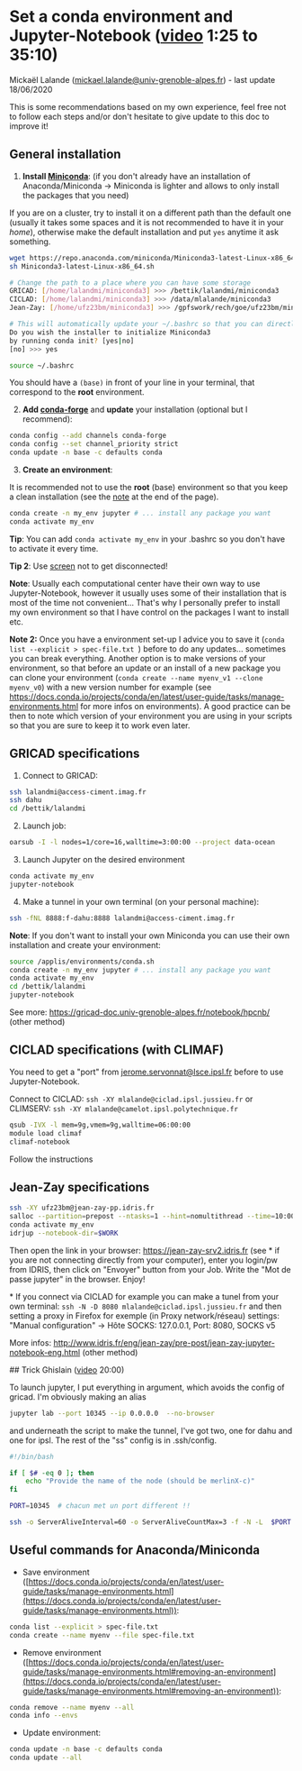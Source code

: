# Set a conda environment and Jupyter-Notebook ([video](https://www.youtube.com/watch?v=Gb0smIc1VpM) 1:25 to 35:10)

Mickaël Lalande (mickael.lalande@univ-grenoble-alpes.fr) - last update 18/06/2020

This is some recommendations based on my own experience, feel free not to follow each steps and/or don't hesitate to give update to this doc to improve it!

## General installation

1. **Install [Miniconda](https://docs.conda.io/en/latest/miniconda.html)**:
   (if you don't already have an installation of Anaconda/Miniconda -> Miniconda is lighter and allows to only install the packages that you need)

If you are on a cluster, try to install it on a different path than the default one (usually it takes some spaces and it is not recommended to have it in your *home*), otherwise make the default installation and put `yes` anytime it ask something.
```bash
wget https://repo.anaconda.com/miniconda/Miniconda3-latest-Linux-x86_64.sh 
sh Miniconda3-latest-Linux-x86_64.sh 

# Change the path to a place where you can have some storage
GRICAD: [/home/lalandmi/miniconda3] >>> /bettik/lalandmi/miniconda3
CICLAD: [/home/lalandmi/miniconda3] >>> /data/mlalande/miniconda3
Jean-Zay: [/home/ufz23bm/miniconda3] >>> /gpfswork/rech/goe/ufz23bm/miniconda3

# This will automatically update your ~/.bashrc so that you can directly have conda in your path
Do you wish the installer to initialize Miniconda3
by running conda init? [yes|no]
[no] >>> yes

source ~/.bashrc  
```
You should have a `(base)` in front of your line in your terminal, that correspond to the **root** environment.

2.  **Add [conda-forge](https://conda-forge.org/docs/user/introduction.html)** and **update** your installation (optional but I recommend):  
```bash
conda config --add channels conda-forge  
conda config --set channel_priority strict  
conda update -n base -c defaults conda  
```
  3. **Create an environment**:

It is recommended not to use the **root** (base) environment so that you keep a clean installation (see the [note](https://conda-forge.org/docs/user/introduction.html) at the end of the page). 

```bash
conda create -n my_env jupyter # ... install any package you want
conda activate my_env
```
**Tip**: You can add `conda activate my_env` in your .bashrc so you don't have to activate it every time.

**Tip 2**: Use [screen](https://openclassrooms.com/fr/courses/43538-reprenez-le-controle-a-laide-de-linux/40849-executer-des-programmes-en-arriere-plan#/id/r-40848) not to get disconnected!

**Note**: Usually each computational center have their own way to use Jupyter-Notebook, however it usually uses some of their installation that is most of the time not convenient... That's why I personally prefer to install my own environment so that I have control on the packages I want to install etc.

**Note 2:** Once you have a environment set-up I advice you to save it (`conda list --explicit > spec-file.txt `) before to do any updates... sometimes you can break everything. Another option is to make versions of your environment, so that before an update or an install of a new package you can clone your environment (`conda create --name myenv_v1 --clone myenv_v0`) with a new version number for example (see https://docs.conda.io/projects/conda/en/latest/user-guide/tasks/manage-environments.html for more infos on environments). A good practice can be then to note which version of your environment you are using in your scripts so that you are sure to keep it to work even later.

## GRICAD specifications

1. Connect to GRICAD:

```bash
ssh lalandmi@access-ciment.imag.fr
ssh dahu
cd /bettik/lalandmi
```

2. Launch job:

```bash
oarsub -I -l nodes=1/core=16,walltime=3:00:00 --project data-ocean
```

3. Launch Jupyter on the desired environment

```bash
conda activate my_env
jupyter-notebook
```

4. Make a tunnel in your own terminal (on your personal machine):

```bash
ssh -fNL 8888:f-dahu:8888 lalandmi@access-ciment.imag.fr
```



**Note**: If you don't want to install your own Miniconda you can use their own installation and create your environment:

```bash
source /applis/environments/conda.sh
conda create -n my_env jupyter # ... install any package you want
conda activate my_env
cd /bettik/lalandmi
jupyter-notebook
```



See more: https://gricad-doc.univ-grenoble-alpes.fr/notebook/hpcnb/ (other method)



## CICLAD specifications (with CLIMAF)

You need to get a "port" from jerome.servonnat@lsce.ipsl.fr before to use Jupyter-Notebook.

Connect to CICLAD: `ssh -XY mlalande@ciclad.ipsl.jussieu.fr` or CLIMSERV: `ssh -XY mlalande@camelot.ipsl.polytechnique.fr`

```bash
qsub -IVX -l mem=9g,vmem=9g,walltime=06:00:00
module load climaf
climaf-notebook
```

Follow the instructions



## Jean-Zay specifications

```bash
ssh -XY ufz23bm@jean-zay-pp.idris.fr
salloc --partition=prepost --ntasks=1 --hint=nomultithread --time=10:00:00 -A goe@cpu srun --pty bash
conda activate my_env
idrjup --notebook-dir=$WORK
```

Then open the link in your browser: https://jean-zay-srv2.idris.fr (see * if you are not connecting directly from your computer), enter you login/pw from IDRIS, then click on "Envoyer" button from your Job. Write the "Mot de passe jupyter" in the browser. Enjoy!

\* If you connect via CICLAD for example you can make a tunel from your own terminal: `ssh -N -D 8080 mlalande@ciclad.ipsl.jussieu.fr` and then setting a proxy in Firefox for exemple (in Proxy network/réseau) settings:  "Manual configuration" -> Hôte SOCKS: 127.0.0.1, Port: 8080, SOCKS v5

More infos: http://www.idris.fr/eng/jean-zay/pre-post/jean-zay-jupyter-notebook-eng.html (other method)



## Trick Ghislain ([video](https://www.youtube.com/watch?v=Gb0smIc1VpM) 20:00)

To launch jupyter, I put everything in argument, which avoids the config of gricad. I'm obviously making an alias

```bash
jupyter lab --port 10345 --ip 0.0.0.0  --no-browser
```

and underneath the script to make the tunnel, I've got two, one for dahu and one for ipsl. The rest of the "ss" config is in .ssh/config.

```bash
#!/bin/bash

if [ $# -eq 0 ]; then
    echo "Provide the name of the node (should be merlinX-c)"
fi

PORT=10345  # chacun met un port different !!

ssh -o ServerAliveInterval=60 -o ServerAliveCountMax=3 -f -N -L  $PORT:$1:$PORT ipsl
```



## **Useful commands** for Anaconda/Miniconda

* Save environment ([https://docs.conda.io/projects/conda/en/latest/user-guide/tasks/manage-environments.html](https://docs.conda.io/projects/conda/en/latest/user-guide/tasks/manage-environments.html)): 
```bash 
conda list --explicit > spec-file.txt  
conda create --name myenv --file spec-file.txt  
```

* Remove environment ([https://docs.conda.io/projects/conda/en/latest/user-guide/tasks/manage-environments.html#removing-an-environment](https://docs.conda.io/projects/conda/en/latest/user-guide/tasks/manage-environments.html#removing-an-environment)):  
```bash 
conda remove --name myenv --all  
conda info --envs 
```

* Update environment:
```bash
conda update -n base -c defaults conda
conda update --all
```
